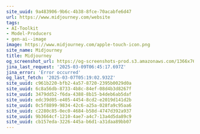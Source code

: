 ```yaml
---
site_uuid: 9a483906-9b6c-4b38-8fce-70acabfe6d47
url: https://www.midjourney.com/website
tags:
- AI-Toolkit
- Model-Producers
- gen-ai--image
image: https://www.midjourney.com/apple-touch-icon.png
site_name: Midjourney
title: Midjourney
og_screenshot_url: https://og-screenshots-prod.s3.amazonaws.com/1366x768/80/false/8619549a6912c68d5cbd733e4698ec6d69230412e60e2975eb927c791d7737ec.jpeg
jina_last_request: '2025-03-09T06:45:17.697Z'
jina_error: 'Error occurred'
og_last_fetch: '2025-03-07T05:19:02.932Z'
site_uuid: c961b220-bfb2-4a57-8720-2395b0029d0a
site_uuid: 6c8a56db-8733-4b8c-84ef-08d4b3d8267f
site_uuid: 3479dd52-f6da-4388-8b15-b4deb6ab5daf
site_uuid: edc39d05-e405-4454-8cd2-e2019d141d2b
site_uuid: 0c5f8899-9834-42c6-a25a-028fa9c95aa6
site_uuid: c2280c85-0ec0-4684-b58d-4747d392a937
site_uuid: 9b3664cf-1210-4ae7-a4c7-13a4d5da89c9
site_uuid: cb157eda-3226-445a-b6d1-a31daa89bb07
---
```


